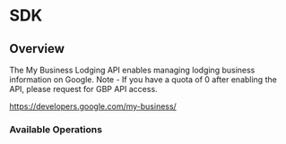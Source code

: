 # SDK

## Overview

The My Business Lodging API enables managing lodging business information on Google. Note - If you have a quota of 0 after enabling the API, please request for GBP API access.

<https://developers.google.com/my-business/>
### Available Operations

